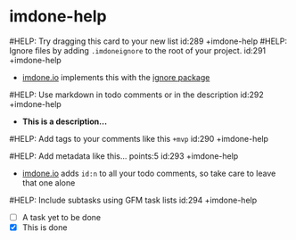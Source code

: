 imdone-help
====
#HELP: Try dragging this card to your new list id:289 +imdone-help
#HELP: Ignore files by adding `.imdoneignore` to the root of your project. id:291 +imdone-help
- [imdone.io](https://imdone.io) implements this with the [ignore package](https://www.npmjs.com/package/ignore)

#HELP: Use markdown in todo comments or in the description id:292 +imdone-help
- **This is a description...**

#HELP: Add tags to your comments like this `+mvp` id:290 +imdone-help

#HELP: Add metadata like this... points:5 id:293 +imdone-help
- [imdone.io](https://imdone.io) adds `id:n` to all your todo comments, so take care to leave that one alone

#HELP: Include subtasks using GFM task lists id:294 +imdone-help
- [ ] A task yet to be done
- [x] This is done

